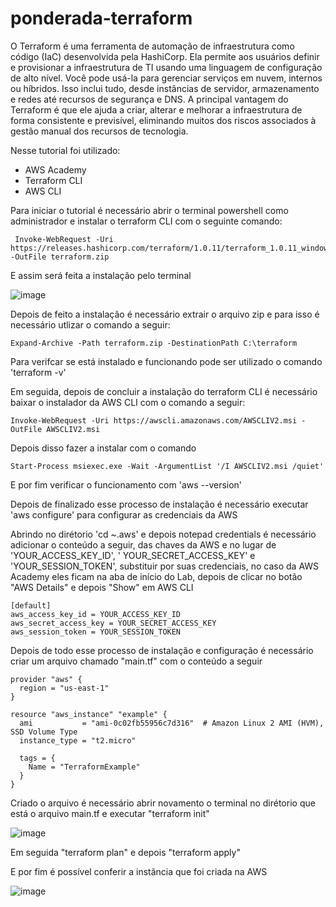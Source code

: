# ponderada-terraform

O Terraform é uma ferramenta de automação de infraestrutura como código (IaC) desenvolvida pela HashiCorp. Ela permite aos usuários definir e provisionar a infraestrutura de TI usando uma linguagem de configuração de alto nível. Você pode usá-la para gerenciar serviços em nuvem, internos ou híbridos. Isso inclui tudo, desde instâncias de servidor, armazenamento e redes até recursos de segurança e DNS. A principal vantagem do Terraform é que ele ajuda a criar, alterar e melhorar a infraestrutura de forma consistente e previsível, eliminando muitos dos riscos associados à gestão manual dos recursos de tecnologia.

Nesse tutorial foi utilizado:

- AWS Academy 
- Terraform CLI
- AWS CLI

Para iniciar o tutorial é necessário abrir o terminal powershell como administrador e instalar o terraform CLI com o seguinte comando:

```
 Invoke-WebRequest -Uri https://releases.hashicorp.com/terraform/1.0.11/terraform_1.0.11_windows_amd64.zip -OutFile terraform.zip
```

E assim será feita a instalação pelo terminal

![image](https://github.com/mariana2903/ponderada-terraform/assets/99264876/4b8f7b9e-fb9d-4329-9624-03c62245d458)

Depois de feito a instalação é necessário extrair o arquivo zip e para isso é necessário utlizar o comando a seguir:

```
Expand-Archive -Path terraform.zip -DestinationPath C:\terraform
```

Para verifcar se está instalado e funcionando pode ser utilizado o comando 'terraform -v'

Em seguida, depois de concluir a instalação do terraform CLI é necessário baixar o instalador da AWS CLI com o comando a seguir:

```
Invoke-WebRequest -Uri https://awscli.amazonaws.com/AWSCLIV2.msi -OutFile AWSCLIV2.msi
```

Depois disso fazer a instalar com o comando 

```
Start-Process msiexec.exe -Wait -ArgumentList '/I AWSCLIV2.msi /quiet'
```

E por fim verificar o funcionamento com 'aws --version'

Depois de finalizado esse processo de instalação é necessário executar 'aws configure' para configurar as credenciais da AWS

Abrindo no dirétorio 'cd ~\.aws\' e depois notepad credentials é necessário adicionar o conteúdo a seguir, das chaves da AWS e no lugar de 'YOUR_ACCESS_KEY_ID', ' YOUR_SECRET_ACCESS_KEY' e 'YOUR_SESSION_TOKEN', substituir por suas credenciais, no caso da AWS Academy eles ficam na aba de início do Lab, depois de clicar no botão "AWS Details" e depois "Show" em AWS CLI

```
[default]
aws_access_key_id = YOUR_ACCESS_KEY_ID
aws_secret_access_key = YOUR_SECRET_ACCESS_KEY
aws_session_token = YOUR_SESSION_TOKEN
```

Depois de todo esse processo de instalação e configuração é necessário criar um arquivo chamado "main.tf" com o conteúdo a seguir 

```
provider "aws" {
  region = "us-east-1"
}

resource "aws_instance" "example" {
  ami           = "ami-0c02fb55956c7d316"  # Amazon Linux 2 AMI (HVM), SSD Volume Type
  instance_type = "t2.micro"

  tags = {
    Name = "TerraformExample"
  }
}
```

Criado o arquivo é necessário abrir novamento o terminal no dirétorio que está o arquivo main.tf e executar "terraform init"

![image](https://github.com/mariana2903/ponderada-terraform/assets/99264876/87e33523-f6a2-4beb-b186-bd11789929df)

Em seguida "terraform plan" e depois "terraform apply"

E por fim é possível conferir a instância que foi criada na AWS 

![image](https://github.com/mariana2903/ponderada-terraform/assets/99264876/0c79eba1-3f54-4422-9cca-fa8cd89faee5)







